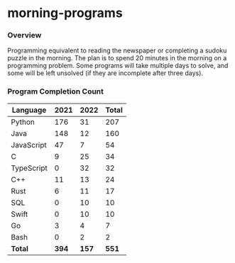 # morning-programs

### Overview

Programming equivalent to reading the newspaper or completing a sudoku puzzle in the morning.  The plan is to spend 20 
minutes in the morning on a programming problem.  Some programs will take multiple days to solve, and some will be left 
unsolved (if they are incomplete after three days).

### Program Completion Count

| Language     | 2021    | 2022    | Total   |
|--------------|---------|---------|---------|
| Python       | 176     | 31      | 207     |
| Java         | 148     | 12      | 160     |
| JavaScript   | 47      | 7       | 54      |
| C            | 9       | 25      | 34      |
| TypeScript   | 0       | 32      | 32      |
| C++          | 11      | 13      | 24      |
| Rust         | 6       | 11      | 17      |
| SQL          | 0       | 10      | 10      |
| Swift        | 0       | 10      | 10      |
| Go           | 3       | 4       | 7       |
| Bash         | 0       | 2       | 2       |
| **Total**    | **394** | **157** | **551** |
